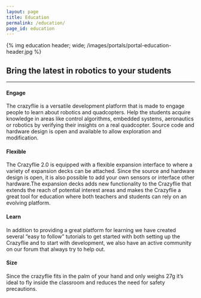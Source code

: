 ```yaml
---
layout: page
title: Education
permalink: /education/
page_id: education
---
```


{% img education header; wide; /images/portals/portal-education-header.jpg %}

## Bring the latest in robotics to your students 
------

#### Engage
The crazyflie is a versatile development platform that is made to engage people to learn about robotics and quadcopters.
Help the students acquire knowledge in areas like control algorithms, embedded systems, aeronautics or robotics by verifying their insights on a real quadcopter. Source code and hardware design is open and available to allow exploration and modification.

#### Flexible
The Crazyflie 2.0 is equipped with a flexible expansion interface to where a variety of expansion decks can be attached. Since the source and hardware design is open, it is also possible to add your own sensors or interface other hardware.The expansion decks adds new functionality to the Crazyflie that extends the reach of potential interest areas and makes the Crazyflie a great tool for education where both teachers and students can rely on an evolving platform.

#### Learn
In addition to providing a great platform for learning we have created several “easy to follow” tutorials to get started with both setting up the Crazyflie and to start with development, we also have an active community on our forum that always try to help out.

#### Size
Since the crazyflie fits in the palm of your hand and only weighs 27g it’s ideal to fly inside the classroom and reduces the need for safety precautions.